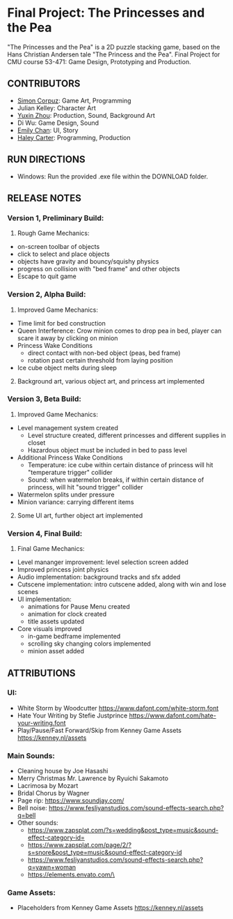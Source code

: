 # Final Project: The Princesses and the Pea
"The Princesses and the Pea" is a 2D puzzle stacking game, based on the Hans Christian Andersen tale "The Princess and the Pea". 
Final Project for CMU course 53-471: Game Design, Prototyping and Production.

## CONTRIBUTORS
- [Simon Corpuz](https://github.com/SiCorp560): Game Art, Programming
- Julian Kelley: Character Art
- [Yuxin Zhou](https://github.com/yuxinmaraz): Production, Sound, Background Art 
- Di Wu:  Game Design, Sound
- [Emily Chan](https://github.com/eggison): UI, Story
- [Haley Carter](https://github.com/hcarter20): Programming, Production

## RUN DIRECTIONS
- Windows: Run the provided .exe file within the DOWNLOAD folder.

## RELEASE NOTES
### Version 1, Preliminary Build:
1. Rough Game Mechanics:
- on-screen toolbar of objects
- click to select and place objects
- objects have gravity and bouncy/squishy physics
- progress on collision with "bed frame" and other objects
- Escape to quit game	

### Version 2, Alpha Build:
1. Improved Game Mechanics:
- Time limit for bed construction
- Queen Interference: Crow minion comes to drop pea in bed, player can scare it away by clicking on minion
- Princess Wake Conditions
  - direct contact with non-bed object (peas, bed frame)
  - rotation past certain threshold from laying position
- Ice cube object melts during sleep
2. Background art, various object art, and princess art implemented

### Version 3, Beta Build:
1. Improved Game Mechanics: 
- Level management system created
  - Level structure created, different princesses and different supplies in closet
  - Hazardous object must be included in bed to pass level
- Additional Princess Wake Conditions
  - Temperature: ice cube within certain distance of princess will hit "temperature trigger" collider
  - Sound: when watermelon breaks, if within certain distance of princess, will hit "sound trigger" collider
- Watermelon splits under pressure
- Minion variance: carrying different items
2. Some UI art, further object art implemented

### Version 4, Final Build:
1. Final Game Mechanics:
- Level mananger improvement: level selection screen added
- Improved princess joint physics
- Audio implementation: background tracks and sfx added
- Cutscene implementation: intro cutscene added, along with win and lose scenes
- UI implementation:
  - animations for Pause Menu created
  - animation for clock created
  - title assets updated
- Core visuals improved
  - in-game bedframe implemented
  - scrolling sky changing colors implemented
  - minion asset added

## ATTRIBUTIONS 
### UI:
- White Storm by Woodcutter https://www.dafont.com/white-storm.font
- Hate Your Writing by Stefie Justprince https://www.dafont.com/hate-your-writing.font
- Play/Pause/Fast Forward/Skip from Kenney Game Assets https://kenney.nl/assets

### Main Sounds:
- Cleaning house by Joe Hasashi 
- Merry Christmas Mr. Lawrence by Ryuichi Sakamoto 
- Lacrimosa by Mozart
- Bridal Chorus by Wagner
- Page rip: https://www.soundjay.com/
- Bell noise: https://www.fesliyanstudios.com/sound-effects-search.php?q=bell
- Other sounds:
  - https://www.zapsplat.com/?s=wedding&post_type=music&sound-effect-category-id=
  - https://www.zapsplat.com/page/2/?s=snore&post_type=music&sound-effect-category-id
  - https://www.fesliyanstudios.com/sound-effects-search.php?q=yawn+woman
  - https://elements.envato.com/\

### Game Assets:
- Placeholders from Kenney Game Assets https://kenney.nl/assets
